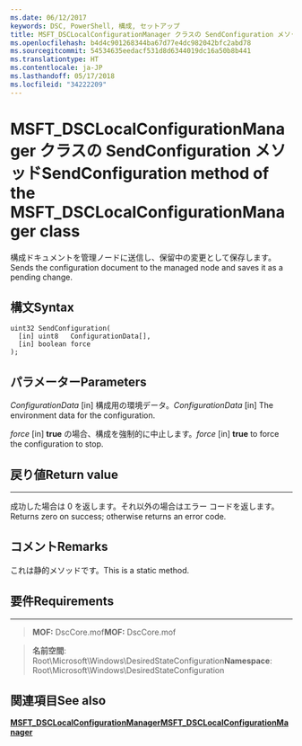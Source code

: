 ```yaml
---
ms.date: 06/12/2017
keywords: DSC, PowerShell, 構成, セットアップ
title: MSFT_DSCLocalConfigurationManager クラスの SendConfiguration メソッド
ms.openlocfilehash: b4d4c901268344ba67d77e4dc982042bfc2abd78
ms.sourcegitcommit: 54534635eedacf531d8d6344019dc16a50b8b441
ms.translationtype: HT
ms.contentlocale: ja-JP
ms.lasthandoff: 05/17/2018
ms.locfileid: "34222209"
---
```

# <a name="sendconfiguration-method-of-the-msftdsclocalconfigurationmanager-class"></a><span data-ttu-id="bdc6c-103">MSFT_DSCLocalConfigurationManager クラスの SendConfiguration メソッド</span><span class="sxs-lookup"><span data-stu-id="bdc6c-103">SendConfiguration method of the MSFT_DSCLocalConfigurationManager class</span></span>

<span data-ttu-id="bdc6c-104">構成ドキュメントを管理ノードに送信し、保留中の変更として保存します。</span><span class="sxs-lookup"><span data-stu-id="bdc6c-104">Sends the configuration document to the managed node and saves it as a pending change.</span></span>

<a name="syntax"></a><span data-ttu-id="bdc6c-105">構文</span><span class="sxs-lookup"><span data-stu-id="bdc6c-105">Syntax</span></span>
------

```mof
uint32 SendConfiguration(
  [in] uint8   ConfigurationData[],
  [in] boolean force
);
```

<a name="parameters"></a><span data-ttu-id="bdc6c-106">パラメーター</span><span class="sxs-lookup"><span data-stu-id="bdc6c-106">Parameters</span></span>
----------

<span data-ttu-id="bdc6c-107">*ConfigurationData* \[in\] 構成用の環境データ。</span><span class="sxs-lookup"><span data-stu-id="bdc6c-107">*ConfigurationData* \[in\] The environment data for the configuration.</span></span>

<span data-ttu-id="bdc6c-108">*force* \[in\] **true** の場合、構成を強制的に中止します。</span><span class="sxs-lookup"><span data-stu-id="bdc6c-108">*force* \[in\] **true** to force the configuration to stop.</span></span>

## <a name="return-value"></a><span data-ttu-id="bdc6c-109">戻り値</span><span class="sxs-lookup"><span data-stu-id="bdc6c-109">Return value</span></span>
------------

<span data-ttu-id="bdc6c-110">成功した場合は 0 を返します。それ以外の場合はエラー コードを返します。</span><span class="sxs-lookup"><span data-stu-id="bdc6c-110">Returns zero on success; otherwise returns an error code.</span></span>

## <a name="remarks"></a><span data-ttu-id="bdc6c-111">コメント</span><span class="sxs-lookup"><span data-stu-id="bdc6c-111">Remarks</span></span>

<span data-ttu-id="bdc6c-112">これは静的メソッドです。</span><span class="sxs-lookup"><span data-stu-id="bdc6c-112">This is a static method.</span></span>

## <a name="requirements"></a><span data-ttu-id="bdc6c-113">要件</span><span class="sxs-lookup"><span data-stu-id="bdc6c-113">Requirements</span></span>
------------
><span data-ttu-id="bdc6c-114">**MOF:** DscCore.mof</span><span class="sxs-lookup"><span data-stu-id="bdc6c-114">**MOF:** DscCore.mof</span></span>

><span data-ttu-id="bdc6c-115">**名前空間**: Root\Microsoft\Windows\DesiredStateConfiguration</span><span class="sxs-lookup"><span data-stu-id="bdc6c-115">**Namespace**: Root\Microsoft\Windows\DesiredStateConfiguration</span></span>


## <a name="see-also"></a><span data-ttu-id="bdc6c-116">関連項目</span><span class="sxs-lookup"><span data-stu-id="bdc6c-116">See also</span></span>


[<span data-ttu-id="bdc6c-117">**MSFT_DSCLocalConfigurationManager**</span><span class="sxs-lookup"><span data-stu-id="bdc6c-117">**MSFT_DSCLocalConfigurationManager**</span></span>](msft-dsclocalconfigurationmanager.md)